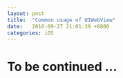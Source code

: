 ```yaml
---
layout: post
title:  "Common usage of UIWebView"
date:   2016-09-27 21:01:39 +0800
categories: iOS
---
```

# To be continued ...
